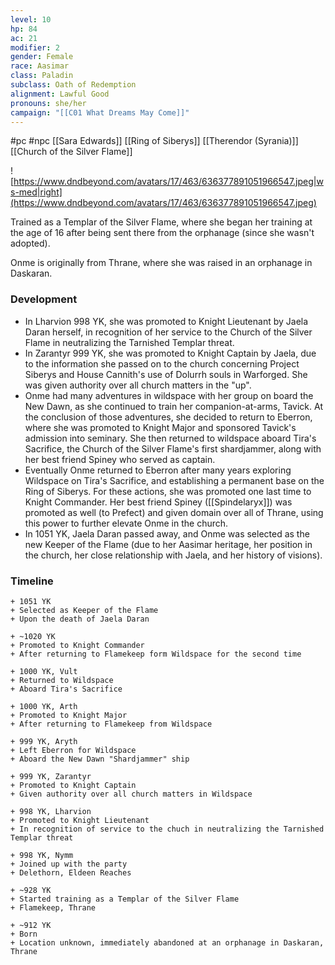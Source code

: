 ```yaml
---
level: 10
hp: 84
ac: 21
modifier: 2
gender: Female
race: Aasimar
class: Paladin
subclass: Oath of Redemption
alignment: Lawful Good
pronouns: she/her
campaign: "[[C01 What Dreams May Come]]"
---
```

 #pc #npc  [[Sara Edwards]] [[Ring of Siberys]] [[Therendor (Syrania)]] [[Church of the Silver Flame]]

![https://www.dndbeyond.com/avatars/17/463/636377891051966547.jpeg|ws-med|right](https://www.dndbeyond.com/avatars/17/463/636377891051966547.jpeg)

Trained as a Templar of the Silver Flame, where she began her training at the age of 16 after being sent there from the orphanage (since she wasn't adopted).

Onme is originally from Thrane, where she was raised in an orphanage in Daskaran.

### Development

* In Lharvion 998 YK, she was promoted to Knight Lieutenant by Jaela Daran herself, in recognition of her service to the Church of the Silver Flame in neutralizing the Tarnished Templar threat.
* In Zarantyr 999 YK, she was promoted to Knight Captain by Jaela, due to the information she passed on to the church concerning Project Siberys and House Cannith's use of Dolurrh souls in Warforged. She was given authority over all church matters in the "up".
* Onme had many adventures in wildspace with her group on board the New Dawn, as she continued to train her companion-at-arms, Tavick. At the conclusion of those adventures, she decided to return to Eberron, where she was promoted to Knight Major and sponsored Tavick's admission into seminary. She then returned to wildspace aboard Tira's Sacrifice, the Church of the Silver Flame's first shardjammer, along with her best friend Spiney who served as captain.
* Eventually Onme returned to Eberron after many years exploring Wildspace on Tira's Sacrifice, and establishing a permanent base on the Ring of Siberys. For these actions, she was promoted one last time to Knight Commander. Her best friend Spiney ([[Spindelaryx]]) was promoted as well (to Prefect) and given domain over all of Thrane, using this power to further elevate Onme in the church.
* In 1051 YK, Jaela Daran passed away, and Onme was selected as the new Keeper of the Flame (due to her Aasimar heritage, her position in the church, her close relationship with Jaela, and her history of visions). 

### Timeline

```timeline
+ 1051 YK
+ Selected as Keeper of the Flame
+ Upon the death of Jaela Daran

+ ~1020 YK
+ Promoted to Knight Commander
+ After returning to Flamekeep form Wildspace for the second time

+ 1000 YK, Vult
+ Returned to Wildspace
+ Aboard Tira's Sacrifice

+ 1000 YK, Arth
+ Promoted to Knight Major
+ After returning to Flamekeep from Wildspace

+ 999 YK, Aryth
+ Left Eberron for Wildspace
+ Aboard the New Dawn "Shardjammer" ship

+ 999 YK, Zarantyr
+ Promoted to Knight Captain
+ Given authority over all church matters in Wildspace

+ 998 YK, Lharvion
+ Promoted to Knight Lieutenant
+ In recognition of service to the chuch in neutralizing the Tarnished Templar threat

+ 998 YK, Nymm
+ Joined up with the party
+ Delethorn, Eldeen Reaches

+ ~928 YK
+ Started training as a Templar of the Silver Flame
+ Flamekeep, Thrane

+ ~912 YK
+ Born
+ Location unknown, immediately abandoned at an orphanage in Daskaran, Thrane
```
